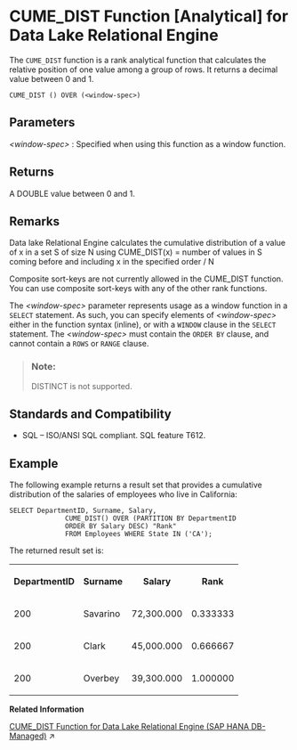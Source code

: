 <!-- loioa54314be84f210159603ce84a892876c -->

# CUME\_DIST Function \[Analytical\] for Data Lake Relational Engine

The `CUME_DIST` function is a rank analytical function that calculates the relative position of one value among a group of rows. It returns a decimal value between 0 and 1.



```
CUME_DIST () OVER (<window-spec>)
```



<a name="loioa54314be84f210159603ce84a892876c__CUME_DIST_parm1"/>

## Parameters

 *<window-spec\>*
 :   Specified when using this function as a window function.

 

<a name="loioa54314be84f210159603ce84a892876c__CUME_DIST_returns1"/>

## Returns

A DOUBLE value between 0 and 1.



<a name="loioa54314be84f210159603ce84a892876c__CUME_DIST_remarks1"/>

## Remarks

Data lake Relational Engine calculates the cumulative distribution of a value of x in a set S of size N using CUME\_DIST\(x\) = number of values in S coming before and including x in the specified order / N

Composite sort-keys are not currently allowed in the CUME\_DIST function. You can use composite sort-keys with any of the other rank functions.

The *<window-spec\>* parameter represents usage as a window function in a `SELECT` statement. As such, you can specify elements of *<window-spec\>* either in the function syntax \(inline\), or with a `WINDOW` clause in the `SELECT` statement. The *<window-spec\>* must contain the `ORDER BY` clause, and cannot contain a `ROWS` or `RANGE` clause.

> ### Note:  
> DISTINCT is not supported.



<a name="loioa54314be84f210159603ce84a892876c__CUME_DIST_standards1"/>

## Standards and Compatibility

-   SQL – ISO/ANSI SQL compliant. SQL feature T612.



<a name="loioa54314be84f210159603ce84a892876c__CUME_DIST_example1"/>

## Example

The following example returns a result set that provides a cumulative distribution of the salaries of employees who live in California:

```
SELECT DepartmentID, Surname, Salary,
              CUME_DIST() OVER (PARTITION BY DepartmentID
              ORDER BY Salary DESC) "Rank"
              FROM Employees WHERE State IN ('CA');
```

The returned result set is:


<table>
<tr>
<th valign="top">

DepartmentID



</th>
<th valign="top">

Surname



</th>
<th valign="top">

Salary



</th>
<th valign="top">

Rank



</th>
</tr>
<tr>
<td valign="top">

200



</td>
<td valign="top">

Savarino



</td>
<td valign="top">

72,300.000



</td>
<td valign="top">

0.333333



</td>
</tr>
<tr>
<td valign="top">

200



</td>
<td valign="top">

Clark



</td>
<td valign="top">

45,000.000



</td>
<td valign="top">

0.666667



</td>
</tr>
<tr>
<td valign="top">

200



</td>
<td valign="top">

Overbey



</td>
<td valign="top">

39,300.000



</td>
<td valign="top">

1.000000



</td>
</tr>
</table>

**Related Information**  


[CUME_DIST Function for Data Lake Relational Engine (SAP HANA DB-Managed)](https://help.sap.com/viewer/a898e08b84f21015969fa437e89860c8/2023_1_QRC/en-US/65729084257448758370d2196d0f1021.html "The CUME_DIST function is a rank analytical function that calculates the relative position of one value among a group of rows. It returns a decimal value between 0 and 1.") :arrow_upper_right:

